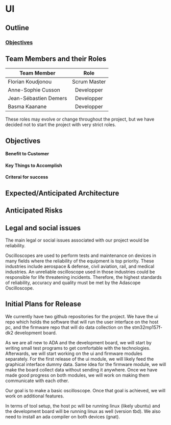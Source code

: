 # UI

## Outline

### [Objectives](#objectives)

## Team Members and their Roles

| Team Member           |     Role     |
| --------------------- | :----------: |
| Florian Koudjonou     | Scrum Master |
| Anne-Sophie Cusson    |  Developper  |
| Jean-Sébastien Demers |  Developper  |
| Basma Kaanane         |  Developper  |

These roles may evolve or change throughout the project, but we have decided not to start the project with very strict roles.

## Objectives

#### Benefit to Customer

#### Key Things to Accomplish

#### Criterai for success

## Expected/Anticipated Architecture

## Anticipated Risks

## Legal and social issues

The main legal or social issues associated with our project would be reliability.

Oscilloscopes are used to perform tests and maintenance on devices in many fields where the reliability of the equipment is top priority. These industries include aerospace & defense, civil aviation, rail, and medical industries. An unreliable oscilloscope used in those industries could be responsible for life threatening incidents. Therefore, the highest standards of reliability, accuracy and quality must be met by the Adascope Oscilloscope.

## Initial Plans for Release

We currently have two github repositories for the project. We have the ui repo which holds the software that will run the user interface on the host pc, and the firmware repo that will do data collection on the stm32mp157f-dk2 development board.

As we are all new to ADA and the development board, we will start by writing small test programs to get comfortable with the technologies. Afterwards, we will start working on the ui and firmware modules separately. For the first release of the ui module, we will likely feed the graphical interface dummy data. Same idea for the firmware module, we will make the board collect data without sending it anywhere. Once we have made good progress on both modules, we will work on making them communicate with each other.

Our goal is to make a basic oscilloscope. Once that goal is achieved, we will work on additional features.

In terms of tool setup, the host pc will be running linux (likely ubuntu) and the development board will be running linux as well (version tbd). We also need to install an ada compiler on both devices (gnat).
